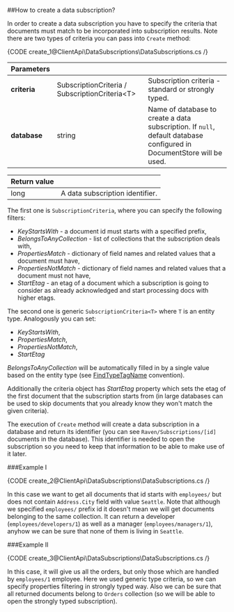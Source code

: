 ﻿##How to create a data subscription?

In order to create a data subscription you have to specify the criteria that documents must match to be incorporated into subscription results. Note there are two types of
criteria you can pass into `Create` method:

{CODE create_1@ClientApi\DataSubscriptions\DataSubscriptions.cs /}

| Parameters | | |
| ------------- | ------------- | ----- |
| **criteria** | SubscriptionCriteria / SubscriptionCriteria&lt;T&gt; | Subscription criteria - standard or strongly typed. |
| **database** | string | Name of database to create a data subscription. If `null`, default database configured in DocumentStore will be used. |

| Return value | |
| ------------- | ----- |
| long | A data subscription identifier. |

The first one is `SubscriptionCriteria`, where you can specify the following filters:

* _KeyStartsWith_ - a document id must starts with a specified prefix,
* _BelongsToAnyCollection_ - list of collections that the subscription deals with,
* _PropertiesMatch_ - dictionary of field names and related values that a document must have,
* _PropertiesNotMatch_ - dictionary of field names and related values that a document must not have,
* _StartEtag_ - an etag of a document which a subscription is going to consider as already acknowledged and start processing docs with higher etags.

The second one is generic `SubscriptionCriteria<T>` where `T` is an entity type. Analogously you can set:

* <em>KeyStartsWith</em>,
* <em>PropertiesMatch</em>,
* <em>PropertiesNotMatch</em>,
* <em>StartEtag</em>

_BelongsToAnyCollection_ will be automatically filled in by a single value based on the entity type (see [FindTypeTagName](../configuration/conventions/identifier-generation/global#findtypetagname-and-finddynamictagname) convention).

Additionally the criteria object has _StartEtag_ property which sets the etag of the first document that the subscription starts from (in large databases can be used to skip documents that you already know they won't match the given criteria).

The execution of `Create` method will create a data subscription in a database and return its identifier (you can see `Raven/Subscriptions/[id]` documents in the database).
This identifier is needed to open the subscription so you need to keep that information to be able to make use of it later.

###Example I

{CODE create_2@ClientApi\DataSubscriptions\DataSubscriptions.cs /}

In this case we want to get all documents that id starts with `employees/` but does not contain `Address.City` field with value `Seattle`.
Note that although we specified `employees/` prefix id it doesn't mean we will get documents belonging to the same collection. It can return a developer (`employees/developers/1`)
as well as a manager (`employees/managers/1`), anyhow we can be sure that none of them is living in `Seattle`.

###Example II

{CODE create_3@ClientApi\DataSubscriptions\DataSubscriptions.cs /}

In this case, it will give us all the orders, but only those which are handled by `employees/1` employee. Here we used generic type criteria, so we can specify properties filtering in strongly typed way.
Also we can be sure that all returned documents belong to `Orders` collection (so we will be able to open the strongly typed subscription).
